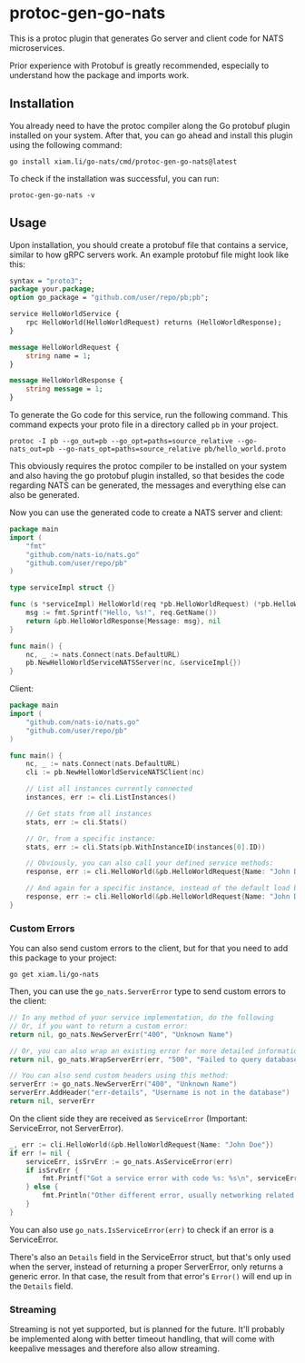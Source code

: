 # protoc-gen-go-nats

This is a protoc plugin that generates Go server and client code for NATS microservices.

Prior experience with Protobuf is greatly recommended, especially to understand how the package and imports work.

## Installation

You already need to have the protoc compiler along the Go protobuf plugin installed on your system.
After that, you can go ahead and install this plugin using the following command:

```shell
go install xiam.li/go-nats/cmd/protoc-gen-go-nats@latest
```

To check if the installation was successful, you can run:

```shell
protoc-gen-go-nats -v
```

## Usage

Upon installation, you should create a protobuf file that contains a service, similar to how gRPC servers work.
An example protobuf file might look like this:

```protobuf
syntax = "proto3";
package your.package;
option go_package = "github.com/user/repo/pb;pb";

service HelloWorldService {
    rpc HelloWorld(HelloWorldRequest) returns (HelloWorldResponse);
}

message HelloWorldRequest {
    string name = 1;
}

message HelloWorldResponse {
    string message = 1;
}
```

To generate the Go code for this service, run the following command.
This command expects your proto file in a directory called `pb` in your project.

```shell
protoc -I pb --go_out=pb --go_opt=paths=source_relative --go-nats_out=pb --go-nats_opt=paths=source_relative pb/hello_world.proto
```

This obviously requires the protoc compiler to be installed on your system
and also having the go protobuf plugin installed, so that besides the code
regarding NATS can be generated, the messages and everything else can also be generated.

Now you can use the generated code to create a NATS server and client:

```go
package main
import (
    "fmt"
    "github.com/nats-io/nats.go"
    "github.com/user/repo/pb"
)

type serviceImpl struct {}

func (s *serviceImpl) HelloWorld(req *pb.HelloWorldRequest) (*pb.HelloWorldResponse, error) {
	msg := fmt.Sprintf("Hello, %s!", req.GetName())
	return &pb.HelloWorldResponse{Message: msg}, nil
}

func main() {
	nc, _ := nats.Connect(nats.DefaultURL)
	pb.NewHelloWorldServiceNATSServer(nc, &serviceImpl{})
}
```

Client:

```go
package main
import (
	"github.com/nats-io/nats.go"
    "github.com/user/repo/pb"
)

func main() {
	nc, _ := nats.Connect(nats.DefaultURL)
	cli := pb.NewHelloWorldServiceNATSClient(nc)

	// List all instances currently connected
	instances, err := cli.ListInstances()

	// Get stats from all instances
	stats, err := cli.Stats()

	// Or, from a specific instance:
	stats, err := cli.Stats(pb.WithInstanceID(instances[0].ID))

	// Obviously, you can also call your defined service methods:
	response, err := cli.HelloWorld(&pb.HelloWorldRequest{Name: "John Doe"})

	// And again for a specific instance, instead of the default load balanced distribution:
	response, err := cli.HelloWorld(&pb.HelloWorldRequest{Name: "John Doe"}, pb.WithInstanceID(instances[0].ID))
}
```

### Custom Errors

You can also send custom errors to the client, but for that you need to add this package to your project:

```shell
go get xiam.li/go-nats
```

Then, you can use the `go_nats.ServerError` type to send custom errors to the client:

```go
// In any method of your service implementation, do the following
// Or, if you want to return a custom error:
return nil, go_nats.NewServerErr("400", "Unknown Name")

// Or, you can also wrap an existing error for more detailed information:
return nil, go_nats.WrapServerErr(err, "500", "Failed to query database")

// You can also send custom headers using this method:
serverErr := go_nats.NewServerErr("400", "Unknown Name")
serverErr.AddHeader("err-details", "Username is not in the database")
return nil, serverErr
```

On the client side they are received as `ServiceError` (Important: ServiceError, not ServerError).

```go
_, err := cli.HelloWorld(&pb.HelloWorldRequest{Name: "John Doe"})
if err != nil {
    serviceErr, isSrvErr := go_nats.AsServiceError(err)
    if isSrvErr {
        fmt.Printf("Got a service error with code %s: %s\n", serviceErr.Code, serviceErr.Description)
    } else {
        fmt.Println("Other different error, usually networking related or an issue with unmarshalling the response")
    }
}
```

You can also use `go_nats.IsServiceError(err)` to check if an error is a ServiceError.

There's also an `Details` field in the ServiceError struct, but that's only used when
the server, instead of returning a proper ServerError, only returns a generic error.
In that case, the result from that error's `Error()` will end up in the `Details` field.

### Streaming

Streaming is not yet supported, but is planned for the future.
It'll probably be implemented along with better timeout handling,
that will come with keepalive messages and therefore also allow streaming.

